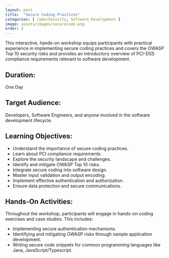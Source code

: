 ```yaml
---
layout: post
title:  "Secure Coding Practices"
categories: [ CyberSecurity, Software Development ]
image: assets/images/securecode.png
order: 2
---
```


This interactive, hands-on workshop equips participants with practical experience in implementing secure coding practices and covers the OWASP Top 10 security risks and provides an introductory overview of PCI-DSS compliance requirements relevant to software development.


## Duration: 

One Day

## Target Audience:

Developers, Software Engineers, and anyone involved in the software development lifecycle.

## Learning Objectives:

- Understand the importance of secure coding practices.
- Learn about PCI compliance requirements.
- Explore the security landscape and challenges.
- Identify and mitigate OWASP Top 10 risks.
- Integrate secure coding into software design.
- Master input validation and output encoding.
- Implement effective authentication and authorization.
- Ensure data protection and secure communications.

## Hands-On Activities:

Throughout the workshop, participants will engage in hands-on coding exercises and case studies. This includes:

- Implementing secure authentication mechanisms.
- Identifying and mitigating OWASP risks through sample application development.
- Writing secure code snippets for common programming languages like Java, JavaScript/Typescript.